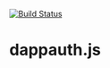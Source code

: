 [![Build Status](https://travis-ci.com/dapperlabs/dappauth.js.svg?branch=master)](https://travis-ci.com/dapperlabs/dappauth.js)
# dappauth.js
